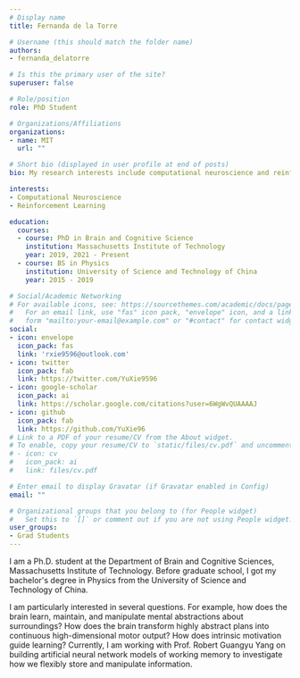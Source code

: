 ```yaml
---
# Display name
title: Fernanda de la Torre

# Username (this should match the folder name)
authors:
- fernanda_delatorre

# Is this the primary user of the site?
superuser: false

# Role/position
role: PhD Student

# Organizations/Affiliations
organizations:
- name: MIT
  url: ""

# Short bio (displayed in user profile at end of posts)
bio: My research interests include computational neuroscience and reinforcement learning.

interests:
- Computational Neuroscience
- Reinforcement Learning

education:
  courses:
  - course: PhD in Brain and Cognitive Science
    institution: Massachusetts Institute of Technology
    year: 2019, 2021 - Present
  - course: BS in Physics
    institution: University of Science and Technology of China
    year: 2015 - 2019

# Social/Academic Networking
# For available icons, see: https://sourcethemes.com/academic/docs/page-builder/#icons
#   For an email link, use "fas" icon pack, "envelope" icon, and a link in the
#   form "mailto:your-email@example.com" or "#contact" for contact widget.
social:
- icon: envelope
  icon_pack: fas
  link: 'rxie9596@outlook.com'
- icon: twitter
  icon_pack: fab
  link: https://twitter.com/YuXie9596
- icon: google-scholar
  icon_pack: ai
  link: https://scholar.google.com/citations?user=6WgWvQUAAAAJ
- icon: github
  icon_pack: fab
  link: https://github.com/YuXie96
# Link to a PDF of your resume/CV from the About widget.
# To enable, copy your resume/CV to `static/files/cv.pdf` and uncomment the lines below.
# - icon: cv
#   icon_pack: ai
#   link: files/cv.pdf

# Enter email to display Gravatar (if Gravatar enabled in Config)
email: ""

# Organizational groups that you belong to (for People widget)
#   Set this to `[]` or comment out if you are not using People widget.
user_groups:
- Grad Students
---
```


I am a Ph.D. student at the Department of Brain and Cognitive Sciences, Massachusetts Institute of Technology. Before graduate school, I got my bachelor's degree in Physics from the University of Science and Technology of China.

I am particularly interested in several questions. For example, how does the brain learn, maintain, and manipulate mental abstractions about surroundings? How does the brain transform highly abstract plans into continuous high-dimensional motor output? How does intrinsic motivation guide learning? Currently, I am working with Prof. Robert Guangyu Yang on building artificial neural network models of working memory to investigate how we flexibly store and manipulate information.

